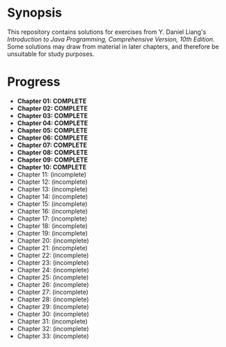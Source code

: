 # Synopsis
This repository contains solutions for exercises from Y. Daniel Liang's *Introduction to Java Programming, Comprehensive Version, 10th Edition*. Some solutions may draw from material in later chapters, and therefore be unsuitable for study purposes.

# Progress
- __Chapter 01: COMPLETE__
- __Chapter 02: COMPLETE__
- __Chapter 03: COMPLETE__
- __Chapter 04: COMPLETE__
- __Chapter 05: COMPLETE__
- __Chapter 06: COMPLETE__
- __Chapter 07: COMPLETE__
- __Chapter 08: COMPLETE__
- __Chapter 09: COMPLETE__
- __Chapter 10: COMPLETE__
- Chapter 11: (incomplete)
- Chapter 12: (incomplete)
- Chapter 13: (incomplete)
- Chapter 14: (incomplete)
- Chapter 15: (incomplete)
- Chapter 16: (incomplete)
- Chapter 17: (incomplete)
- Chapter 18: (incomplete)
- Chapter 19: (incomplete)
- Chapter 20: (incomplete)
- Chapter 21: (incomplete)
- Chapter 22: (incomplete)
- Chapter 23: (incomplete)
- Chapter 24: (incomplete)
- Chapter 25: (incomplete)
- Chapter 26: (incomplete)
- Chapter 27: (incomplete)
- Chapter 28: (incomplete)
- Chapter 29: (incomplete)
- Chapter 30: (incomplete)
- Chapter 31: (incomplete)
- Chapter 32: (incomplete)
- Chapter 33: (incomplete)
